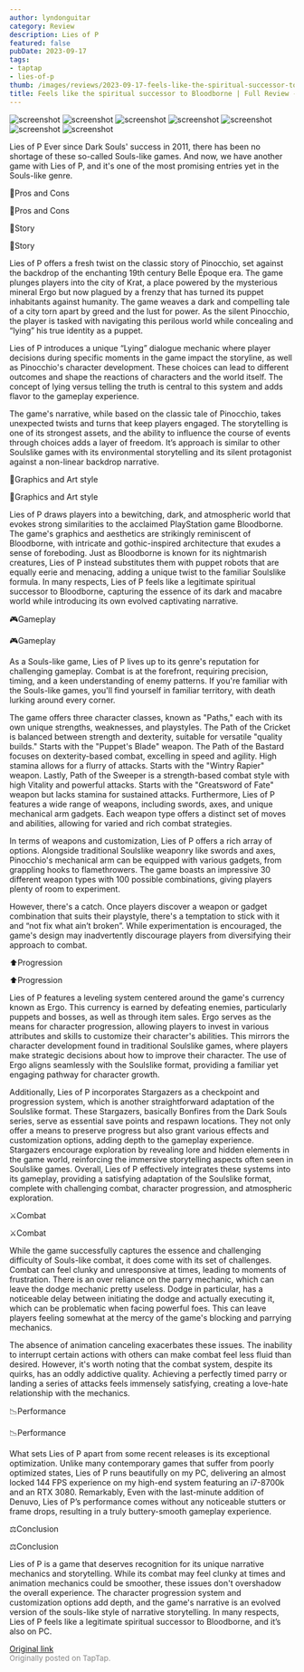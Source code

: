 ```yaml
---
author: lyndonguitar
category: Review
description: Lies of P
featured: false
pubDate: 2023-09-17
tags:
- taptap
- lies-of-p
thumb: /images/reviews/2023-09-17-feels-like-the-spiritual-successor-to-bloodborne--full-review---lies-of-p-0.avif
title: Feels like the spiritual successor to Bloodborne | Full Review - Lies of P
---
```


<div class="gallery">
  <img src="/images/reviews/2023-09-17-feels-like-the-spiritual-successor-to-bloodborne--full-review---lies-of-p-0.avif" alt="screenshot" />
  <img src="/images/reviews/2023-09-17-feels-like-the-spiritual-successor-to-bloodborne--full-review---lies-of-p-1.avif" alt="screenshot" />
  <img src="/images/reviews/2023-09-17-feels-like-the-spiritual-successor-to-bloodborne--full-review---lies-of-p-2.avif" alt="screenshot" />
  <img src="/images/reviews/2023-09-17-feels-like-the-spiritual-successor-to-bloodborne--full-review---lies-of-p-3.avif" alt="screenshot" />
  <img src="/images/reviews/2023-09-17-feels-like-the-spiritual-successor-to-bloodborne--full-review---lies-of-p-4.avif" alt="screenshot" />
  <img src="/images/reviews/2023-09-17-feels-like-the-spiritual-successor-to-bloodborne--full-review---lies-of-p-5.avif" alt="screenshot" />
  <img src="/images/reviews/2023-09-17-feels-like-the-spiritual-successor-to-bloodborne--full-review---lies-of-p-6.avif" alt="screenshot" />
</div>

Lies of P
Ever since Dark Souls' success in 2011, there has been no shortage of these so-called Souls-like games. And now, we have another game with Lies of P, and it's one of the most promising entries yet in the Souls-like genre.

📌Pros and Cons

📌Pros and Cons

📖Story

📖Story

Lies of P offers a fresh twist on the classic story of Pinocchio, set against the backdrop of the enchanting 19th century Belle Époque era.  The game plunges players into the city of Krat, a place powered by the mysterious mineral Ergo but now plagued by a frenzy that has turned its puppet inhabitants against humanity. The game weaves a dark and compelling tale of a city torn apart by greed and the lust for power. As the silent Pinocchio, the player is tasked with navigating this perilous world while concealing and “lying” his true identity as a puppet.

Lies of P introduces a unique “Lying” dialogue mechanic where player decisions during specific moments in the game impact the storyline, as well as Pinocchio's character development. These choices can lead to different outcomes and shape the reactions of characters and the world itself. The concept of lying versus telling the truth is central to this system and adds flavor to the gameplay experience.

The game's narrative, while based on the classic tale of Pinocchio, takes unexpected twists and turns that keep players engaged. The storytelling is one of its strongest assets, and the ability to influence the course of events through choices adds a layer of freedom. It’s approach is similar to other Soulslike games with its environmental storytelling and its silent protagonist against a non-linear backdrop narrative.

🎨Graphics and Art style

🎨Graphics and Art style

Lies of P draws players into a bewitching, dark, and atmospheric world that evokes strong similarities to the acclaimed PlayStation game Bloodborne. The game's graphics and aesthetics are strikingly reminiscent of Bloodborne, with intricate and gothic-inspired architecture that exudes a sense of foreboding. Just as Bloodborne is known for its nightmarish creatures, Lies of P instead substitutes them with puppet robots that are equally eerie and menacing, adding a unique twist to the familiar Soulslike formula. In many respects, Lies of P feels like a legitimate spiritual successor to Bloodborne, capturing the essence of its dark and macabre world while introducing its own evolved captivating narrative.

🎮Gameplay

🎮Gameplay

As a Souls-like game, Lies of P lives up to its genre's reputation for challenging gameplay. Combat is at the forefront, requiring precision, timing, and a keen understanding of enemy patterns. If you're familiar with the Souls-like games, you'll find yourself in familiar territory, with death lurking around every corner.

The game offers three character classes, known as "Paths," each with its own unique strengths, weaknesses, and playstyles. The Path of the Cricket is balanced between strength and dexterity, suitable for versatile "quality builds." Starts with the "Puppet's Blade" weapon. The Path of the Bastard focuses on dexterity-based combat, excelling in speed and agility. High stamina allows for a flurry of attacks. Starts with the "Wintry Rapier" weapon. Lastly, Path of the Sweeper is a strength-based combat style with high Vitality and powerful attacks. Starts with the "Greatsword of Fate" weapon but lacks stamina for sustained attacks. Furthermore, Lies of P features a wide range of weapons, including swords, axes, and unique mechanical arm gadgets. Each weapon type offers a distinct set of moves and abilities, allowing for varied and rich combat strategies.

In terms of weapons and customization, Lies of P offers a rich array of options. Alongside traditional Soulslike weaponry like swords and axes, Pinocchio's mechanical arm can be equipped with various gadgets, from grappling hooks to flamethrowers. The game boasts an impressive 30 different weapon types with 100 possible combinations, giving players plenty of room to experiment.

However, there's a catch. Once players discover a weapon or gadget combination that suits their playstyle, there's a temptation to stick with it and “not fix what ain’t broken”. While experimentation is encouraged, the game's design may inadvertently discourage players from diversifying their approach to combat.

⬆️Progression

⬆️Progression

Lies of P features a leveling system centered around the game's currency known as Ergo. This currency is earned by defeating enemies, particularly puppets and bosses, as well as through item sales. Ergo serves as the means for character progression, allowing players to invest in various attributes and skills to customize their character's abilities. This mirrors the character development found in traditional Soulslike games, where players make strategic decisions about how to improve their character. The use of Ergo aligns seamlessly with the Soulslike format, providing a familiar yet engaging pathway for character growth.

Additionally, Lies of P incorporates Stargazers as a checkpoint and progression system, which is another straightforward adaptation of the Soulslike format. These Stargazers, basically Bonfires from the Dark Souls series, serve as essential save points and respawn locations. They not only offer a means to preserve progress but also grant various effects and customization options, adding depth to the gameplay experience. Stargazers encourage exploration by revealing lore and hidden elements in the game world, reinforcing the immersive storytelling aspects often seen in Soulslike games. Overall, Lies of P effectively integrates these systems into its gameplay, providing a satisfying adaptation of the Soulslike format, complete with challenging combat, character progression, and atmospheric exploration.

⚔️Combat

⚔️Combat

While the game successfully captures the essence and challenging difficulty of Souls-like combat, it does come with its set of challenges. Combat can feel clunky and unresponsive at times, leading to moments of frustration. There is an over reliance on the parry mechanic, which can leave the dodge mechanic pretty useless. Dodge in particular, has a noticeable delay between initiating the dodge and actually executing it, which can be problematic when facing powerful foes. This can leave players feeling somewhat at the mercy of the game's blocking and parrying mechanics.

The absence of animation canceling exacerbates these issues. The inability to interrupt certain actions with others can make combat feel less fluid than desired. However, it's worth noting that the combat system, despite its quirks, has an oddly addictive quality. Achieving a perfectly timed parry or landing a series of attacks feels immensely satisfying, creating a love-hate relationship with the mechanics.

📉Performance

📉Performance

What sets Lies of P apart from some recent releases is its exceptional optimization. Unlike many contemporary games that suffer from poorly optimized states, Lies of P runs beautifully on my PC, delivering an almost locked 144 FPS experience on my high-end system featuring an i7-8700k and an RTX 3080. Remarkably, Even with the last-minute addition of Denuvo, Lies of P’s performance comes without any noticeable stutters or frame drops, resulting in a truly buttery-smooth gameplay experience.

⚖️Conclusion

⚖️Conclusion

Lies of P is a game that deserves recognition for its unique narrative mechanics and storytelling. While its combat may feel clunky at times and animation mechanics  could be smoother, these issues don't overshadow the overall experience. The character progression system and customization options add depth, and the game's narrative is an evolved version of the souls-like style of narrative storytelling. In many respects, Lies of P feels like a legitimate spiritual successor to Bloodborne, and it’s also on PC.

[Original link](https://www.taptap.io/post/6293349)<br><span style="font-size: 0.95em; color: #888;">Originally posted on TapTap.</span>
